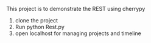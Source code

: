 This project is to demonstrate the REST using cherrypy

1) clone the project
2) Run python Rest.py
3) open localhost for managing projects and timeline
